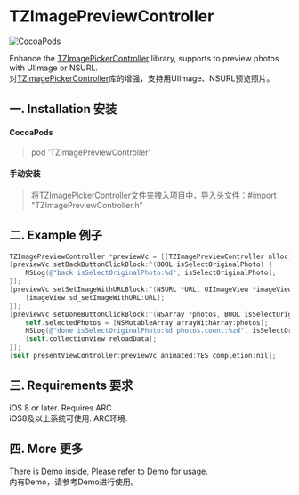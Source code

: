 # TZImagePreviewController
[![CocoaPods](https://img.shields.io/cocoapods/v/TZImagePreviewController.svg?style=flat)](https://github.com/banchichen/TZImagePreviewController)

Enhance the [TZImagePickerController](https://github.com/banchichen/TZImagePickerController) library, supports to preview photos with UIImage or NSURL.     
对[TZImagePickerController](https://github.com/banchichen/TZImagePickerController)库的增强，支持用UIImage、NSURL预览照片。     

## 一. Installation 安装

#### CocoaPods
> pod 'TZImagePreviewController'

#### 手动安装
> 将TZImagePickerController文件夹拽入项目中，导入头文件：#import "TZImagePreviewController.h"

## 二. Example 例子

```objectivec
TZImagePreviewController *previewVc = [[TZImagePreviewController alloc] initWithPhotos:self.selectedPhotos currentIndex:indexPath.row tzImagePickerVc:[self createTZImagePickerController]];
[previewVc setBackButtonClickBlock:^(BOOL isSelectOriginalPhoto) {
    NSLog(@"back isSelectOriginalPhoto:%d", isSelectOriginalPhoto);
}];
[previewVc setSetImageWithURLBlock:^(NSURL *URL, UIImageView *imageView) {
    [imageView sd_setImageWithURL:URL];
}];
[previewVc setDoneButtonClickBlock:^(NSArray *photos, BOOL isSelectOriginalPhoto) {
    self.selectedPhotos = [NSMutableArray arrayWithArray:photos];
    NSLog(@"done isSelectOriginalPhoto:%d photos.count:%zd", isSelectOriginalPhoto, photos.count);
    [self.collectionView reloadData];
}];
[self presentViewController:previewVc animated:YES completion:nil];
```
  
## 三. Requirements 要求
   iOS 8 or later. Requires ARC         
   iOS8及以上系统可使用. ARC环境.         

## 四. More 更多 
   There is Demo inside, Please refer to Demo for usage.         
   内有Demo，请参考Demo进行使用。     
